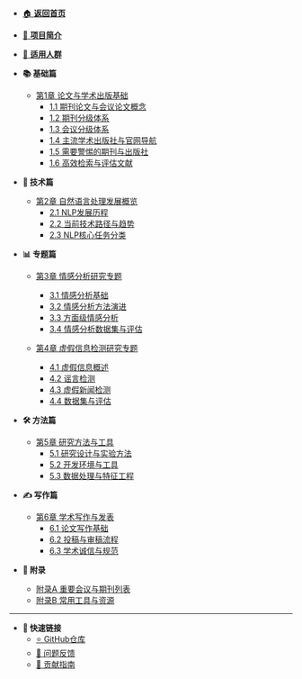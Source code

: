 <!-- _sidebar.md -->

* [🏠 **返回首页**](/)
* [📖 **项目简介**](/#📖-项目简介)
* [🎯 **适用人群**](/#🎯-适用人群)

* **📚 基础篇**
  * [第1章 论文与学术出版基础](chapter1-academic-publishing-basics.md)
    * [1.1 期刊论文与会议论文概念](chapter1-academic-publishing-basics.md#_11-期刊论文与会议论文概念)
    * [1.2 期刊分级体系](chapter1-academic-publishing-basics.md#_12-期刊分级体系)
    * [1.3 会议分级体系](chapter1-academic-publishing-basics.md#_13-会议分级体系)
    * [1.4 主流学术出版社与官网导航](chapter1-academic-publishing-basics.md#_14-主流学术出版社与官网导航)
    * [1.5 需要警惕的期刊与出版社](chapter1-academic-publishing-basics.md#_15-需要警惕的出版社与期刊掠夺性期刊水刊)
    * [1.6 高效检索与评估文献](chapter1-academic-publishing-basics.md#_16-高效检索与评估文献)

* **🔬 技术篇**
  * [第2章 自然语言处理发展概览](chapter2-nlp-overview.md)
    * [2.1 NLP发展历程](chapter2-nlp-overview.md#_21-nlp发展历程)
    * [2.2 当前技术路径与趋势](chapter2-nlp-overview.md#_22-当前技术路径与趋势)
    * [2.3 NLP核心任务分类](chapter2-nlp-overview.md#_23-nlp核心任务分类)

* **📊 专题篇**
  * [第3章 情感分析研究专题](chapter3-sentiment-analysis.md)
    * [3.1 情感分析基础](chapter3-sentiment-analysis.md#_31-情感分析基础)
    * [3.2 情感分析方法演进](chapter3-sentiment-analysis.md#_32-情感分析方法演进)
    * [3.3 方面级情感分析](chapter3-sentiment-analysis.md#_33-方面级情感分析absa)
    * [3.4 情感分析数据集与评估](chapter3-sentiment-analysis.md#_34-情感分析数据集与评估)

  * [第4章 虚假信息检测研究专题](chapter4-misinformation-detection.md)
    * [4.1 虚假信息概述](chapter4-misinformation-detection.md#_41-虚假信息概述)
    * [4.2 谣言检测](chapter4-misinformation-detection.md#_42-谣言检测)
    * [4.3 虚假新闻检测](chapter4-misinformation-detection.md#_43-虚假新闻检测)
    * [4.4 数据集与评估](chapter4-misinformation-detection.md#_44-数据集与评估)

* **🛠️ 方法篇**
  * [第5章 研究方法与工具](chapter5-research-methods-tools.md)
    * [5.1 研究设计与实验方法](chapter5-research-methods-tools.md#_51-研究设计与实验方法)
    * [5.2 开发环境与工具](chapter5-research-methods-tools.md#_52-开发环境与工具)
    * [5.3 数据处理与特征工程](chapter5-research-methods-tools.md#_53-数据处理与特征工程)

* **✍️ 写作篇**
  * [第6章 学术写作与发表](chapter6-academic-writing-publishing.md)
    * [6.1 论文写作基础](chapter6-academic-writing-publishing.md#_61-论文写作基础)
    * [6.2 投稿与审稿流程](chapter6-academic-writing-publishing.md#_62-投稿与审稿流程)
    * [6.3 学术诚信与规范](chapter6-academic-writing-publishing.md#_63-学术诚信与规范)

* **📖 附录**
  * [附录A 重要会议与期刊列表](appendix/conferences-journals-list.md)
  * [附录B 常用工具与资源](appendix/tools-resources.md)

---

* **🔗 快速链接**
  * [⭐ GitHub仓库](https://github.com/panzhzh/nlp-learning-research-guide)
  * [📧 问题反馈](https://github.com/panzhzh/nlp-learning-research-guide/issues)
  * [🤝 贡献指南](https://github.com/panzhzh/nlp-learning-research-guide#-贡献指南)
